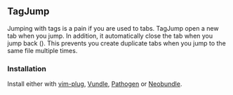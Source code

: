 ## TagJump

Jumping with tags is a pain if you are used to tabs. TagJump open a new tab when you jump. In addition, it automatically close the tab when you jump back (<C-t>). This prevents you create duplicate tabs when you jump to the same file multiple times.

### Installation

Install either with [vim-plug](https://github.com/junegunn/vim-plug), [Vundle](https://github.com/gmarik/vundle), [Pathogen](https://github.com/tpope/vim-pathogen) or [Neobundle](https://github.com/Shougo/neobundle.vim).
